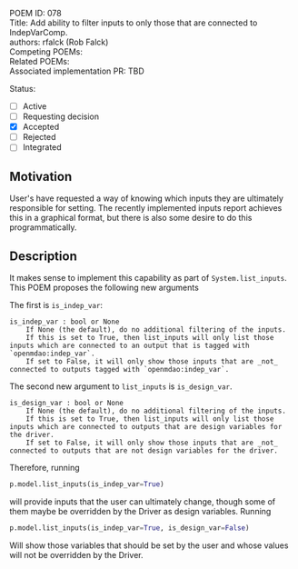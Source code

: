 POEM ID:  078  
Title: Add ability to filter inputs to only those that are connected to IndepVarComp.  
authors: rfalck (Rob Falck)  
Competing POEMs:  
Related POEMs:  
Associated implementation PR: TBD  

Status:

- [ ] Active
- [ ] Requesting decision
- [x] Accepted
- [ ] Rejected
- [ ] Integrated

## Motivation
User's have requested a way of knowing which inputs they are ultimately responsible for setting.
The recently implemented inputs report achieves this in a graphical format, but there is also some desire to do this programmatically.

## Description
It makes sense to implement this capability as part of `System.list_inputs`.
This POEM proposes the following new arguments

The first is `is_indep_var`:
```
is_indep_var : bool or None
    If None (the default), do no additional filtering of the inputs.
    If this is set to True, then list_inputs will only list those inputs which are connected to an output that is tagged with `openmdao:indep_var`.
    If set to False, it will only show those inputs that are _not_ connected to outputs tagged with `openmdao:indep_var`.
```

The second new argument to `list_inputs` is `is_design_var`.

```
is_design_var : bool or None
    If None (the default), do no additional filtering of the inputs.
    If this is set to True, then list_inputs will only list those inputs which are connected to outputs that are design variables for the driver.
    If set to False, it will only show those inputs that are _not_ connected to outputs that are not design variables for the driver.
```

Therefore, running

```python
p.model.list_inputs(is_indep_var=True)
```

will provide inputs that the user can ultimately change, though some of them maybe be overridden by the Driver as design variables.
Running

```python
p.model.list_inputs(is_indep_var=True, is_design_var=False)
```

Will show those variables that should be set by the user and whose values will not be overridden by the Driver.
